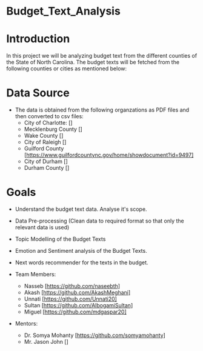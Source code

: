 # Budget_Text_Analysis

# Introduction 

In this project we will be analyzing budget text from the different counties of the State of North Carolina. The budget texts will be fetched from the following counties or cities as mentioned below:
  
  
  # Data Source
  * The data is obtained from the following organzations as PDF files and then converted to csv files:
      * City of Charlotte: []
      * Mecklenburg County []
      * Wake County [] 
      * City of Raleigh [] 
      * Guilford County [https://www.guilfordcountync.gov/home/showdocument?id=9497]
      * City of Durham [] 
      * Durham County [] 
  
  
 # Goals
 * Understand the budget text data. Analyse it's scope.
 * Data Pre-processing (Clean data to required format so that only the relevant data is used)
 * Topic Modelling of the Budget Texts
 * Emotion and Sentiment analysis of the Budget Texts.
 * Next words recommender for the texts in the budget.
 
 * Team Members:
    * Nasseb [https://github.com/naseebth]
    * Akash  [https://github.com/AkashMeghani]
    * Unnati [https://github.com/Unnati20]
    * Sultan [https://github.com/AlbogamiSultan]
    * Miguel [https://github.com/mdgaspar20]
* Mentors:
    * Dr. Somya Mohanty [https://github.com/somyamohanty]
    * Mr. Jason John []
    
    

